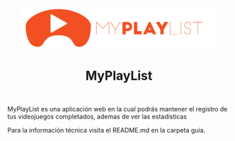 <p align="center">
    <a href="https://github.com/jmsaborido/myplaylist" target="_blank">
        <img src="web/img/logo.png" height="100px">
    </a>
    <h1 align="center">MyPlayList</h1>
    <br>
</p>

MyPlayList es una aplicación web en la cual podrás mantener el registro de tus videojuegos completados, ademas de ver las estadísticas

Para la información técnica visita el README.md en la carpeta guia.
